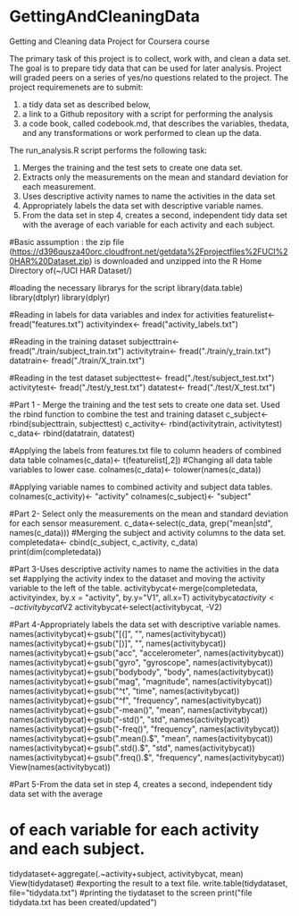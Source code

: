# GettingAndCleaningData
Getting and Cleaning data Project for Coursera course

The primary task of this project is to collect, work with, and clean a data set. The goal is to prepare tidy data that can be used for later analysis. Project will graded peers on a series of yes/no questions related to the project. The project
requiremenets are to submit: 
1) a tidy data set as described below, 
2) a link to a Github repository with a script for performing the analysis
3) a code book, called codebook.md, that describes the variables, thedata, and any transformations or work performed to clean up the data. 

The run_analysis.R script performs the following task:
1. Merges the training and the test sets to create one data set.
2. Extracts only the measurements on the mean and standard deviation for each
measurement.
3. Uses descriptive activity names to name the activities in the data set
4. Appropriately labels the data set with descriptive variable names.
5. From the data set in step 4, creates a second, independent tidy data set with the average
of each variable for each activity and each subject.

#Basic assumption : the zip file (https://d396qusza40orc.cloudfront.net/getdata%2Fprojectfiles%2FUCI%20HAR%20Dataset.zip) is downloaded and unzipped into the R Home Directory of(~/UCI HAR Dataset/)

#loading the necessary librarys for the script
library(data.table)
library(dtplyr)
library(dplyr)

#Reading in labels for data variables and index for activities 
featurelist<- fread("features.txt")
activityindex<- fread("activity_labels.txt")

#Reading in the training dataset
subjecttrain<- fread("./train/subject_train.txt")
activitytrain<- fread("./train/y_train.txt")
datatrain<- fread("./train/X_train.txt")

#Reading in the test dataset
subjecttest<- fread("./test/subject_test.txt")
activitytest<- fread("./test/y_test.txt")
datatest<- fread("./test/X_test.txt")


#Part 1 - Merge the training and the test sets to create one data set.
Used the rbind function to combine the test and training dataset
c_subject<- rbind(subjecttrain, subjecttest)
c_activity<- rbind(activitytrain, activitytest)
c_data<- rbind(datatrain, datatest)

#Applying the labels from features.txt file to column headers of combined data table
colnames(c_data)<- t(featurelist[,2])
#Changing all data table variables to lower case.
colnames(c_data)<- tolower(names(c_data))

#Applying variable names to combined activity and subject data tables.
colnames(c_activity)<- "activity"
colnames(c_subject)<- "subject"

#Part 2- Select only the measurements on the mean and standard deviation for each sensor measurement. 
c_data<-select(c_data, grep("mean|std", names(c_data)))
#Merging the subject and activity columns to the data set.
completedata<- cbind(c_subject, c_activity, c_data)
print(dim(completedata))

#Part 3-Uses descriptive activity names to name the activities in the data set
#applying the activity index to the dataset and moving the activity variable to the left of the table.
activitybycat<-merge(completedata, activityindex, by.x = "activity", by.y="V1", all.x=T)
activitybycat$activity<-activitybycat$V2
activitybycat<-select(activitybycat, -V2)

#Part 4-Appropriately labels the data set with descriptive variable names.
names(activitybycat)<-gsub("[(]", "", names(activitybycat))
names(activitybycat)<-gsub("[)]", "", names(activitybycat))
names(activitybycat)<-gsub("acc", "accelerometer", names(activitybycat))
names(activitybycat)<-gsub("gyro", "gyroscope", names(activitybycat))
names(activitybycat)<-gsub("bodybody", "body", names(activitybycat))
names(activitybycat)<-gsub("mag", "magnitude", names(activitybycat))
names(activitybycat)<-gsub("^t", "time", names(activitybycat))
names(activitybycat)<-gsub("^f", "frequency", names(activitybycat))
names(activitybycat)<-gsub("-mean()", "mean", names(activitybycat))
names(activitybycat)<-gsub("-std()", "std", names(activitybycat))
names(activitybycat)<-gsub("-freq()", "frequency", names(activitybycat))
names(activitybycat)<-gsub(".mean().$", "mean", names(activitybycat))
names(activitybycat)<-gsub(".std().$", "std", names(activitybycat))
names(activitybycat)<-gsub(".freq().$", "frequency", names(activitybycat))
View(names(activitybycat))


#Part 5-From the data set in step 4, creates a second, independent tidy data set with the average
#       of each variable for each activity and each subject.
tidydataset<-aggregate(.~activity+subject, activitybycat, mean)
View(tidydataset)
#exporting the result to a text file.
 write.table(tidydataset, file="tidydata.txt")
#printing the tiydataset to the screen 
 print("file tidydata.txt has been created/updated")

